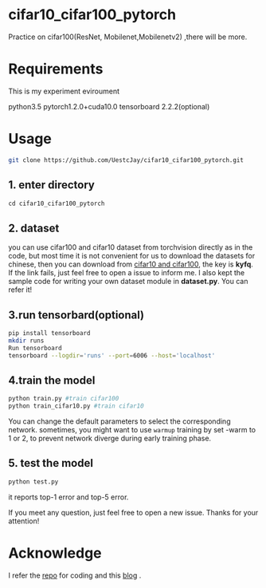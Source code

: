 # cifar10_cifar100_pytorch
Practice on cifar100(ResNet, Mobilenet,Mobilenetv2) ,there will be more.
# Requirements
This is my experiment eviroument

python3.5
pytorch1.2.0+cuda10.0
tensorboard 2.2.2(optional)
# Usage

```bash
git clone https://github.com/UestcJay/cifar10_cifar100_pytorch.git
```
## 1. enter directory

```cpp
cd cifar10_cifar100_pytorch
```
## 2. dataset
you can use cifar100 and cifar10 dataset from torchvision directly as in the code, but most time it is not convenient for us to download the datasets for chinese, then you can download from [cifar10 and cifar100](https://pan.baidu.com/s/1lyqTifTNhCvRdve4YVGJIQ), the key is **kyfq**. If the link fails, just feel free to open a issue to inform me. I also kept the sample code for writing your own dataset module in **dataset.py**. You can refer it!
## 3.run tensorbard(optional)



```bash
pip install tensorboard
mkdir runs
Run tensorboard
tensorboard --logdir='runs' --port=6006 --host='localhost'
```
## 4.train the model

```python
python train.py #train cifar100
python train_cifar10.py #train cifar10
```
You can change the default parameters to select the corresponding network.
sometimes, you might want to use `warmup` training by set -warm to 1 or 2, to prevent network diverge during early training phase.
## 5. test the model

```python
python test.py
```
it reports top-1 error and top-5 error.

If you meet any question, just feel free to open a new issue. Thanks for your attention!

# Acknowledge
I refer the [repo](https://github.com/weiaicunzai/pytorch-cifar100) for coding and this [blog](https://www.cnblogs.com/yanshw/p/12563872.html) .
